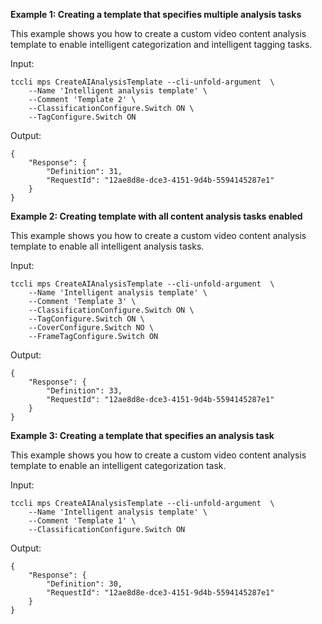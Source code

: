 **Example 1: Creating a template that specifies multiple analysis tasks**

This example shows you how to create a custom video content analysis template to enable intelligent categorization and intelligent tagging tasks.

Input: 

```
tccli mps CreateAIAnalysisTemplate --cli-unfold-argument  \
    --Name 'Intelligent analysis template' \
    --Comment 'Template 2' \
    --ClassificationConfigure.Switch ON \
    --TagConfigure.Switch ON
```

Output: 
```
{
    "Response": {
        "Definition": 31,
        "RequestId": "12ae8d8e-dce3-4151-9d4b-5594145287e1"
    }
}
```

**Example 2: Creating template with all content analysis tasks enabled**

This example shows you how to create a custom video content analysis template to enable all intelligent analysis tasks.

Input: 

```
tccli mps CreateAIAnalysisTemplate --cli-unfold-argument  \
    --Name 'Intelligent analysis template' \
    --Comment 'Template 3' \
    --ClassificationConfigure.Switch ON \
    --TagConfigure.Switch ON \
    --CoverConfigure.Switch NO \
    --FrameTagConfigure.Switch ON
```

Output: 
```
{
    "Response": {
        "Definition": 33,
        "RequestId": "12ae8d8e-dce3-4151-9d4b-5594145287e1"
    }
}
```

**Example 3: Creating a template that specifies an analysis task**

This example shows you how to create a custom video content analysis template to enable an intelligent categorization task.

Input: 

```
tccli mps CreateAIAnalysisTemplate --cli-unfold-argument  \
    --Name 'Intelligent analysis template' \
    --Comment 'Template 1' \
    --ClassificationConfigure.Switch ON
```

Output: 
```
{
    "Response": {
        "Definition": 30,
        "RequestId": "12ae8d8e-dce3-4151-9d4b-5594145287e1"
    }
}
```

